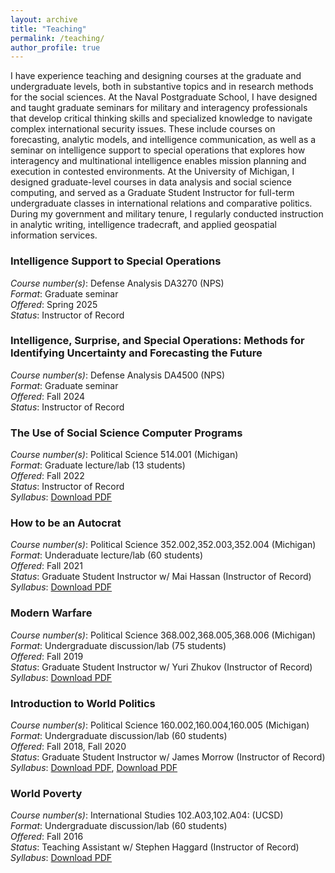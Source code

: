 ```yaml
---
layout: archive
title: "Teaching"
permalink: /teaching/
author_profile: true
---
```


I have experience teaching and designing courses at the graduate and undergraduate levels, both in substantive topics and in research methods for the social sciences. At the Naval Postgraduate School, I have designed and taught graduate seminars for military and interagency professionals that develop critical thinking skills and specialized knowledge to navigate complex international security issues. These include courses on forecasting, analytic models, and intelligence communication, as well as a seminar on intelligence support to special operations that explores how interagency and multinational intelligence enables mission planning and execution in contested environments. At the University of Michigan, I designed graduate-level courses in data analysis and social science computing, and served as a Graduate Student Instructor for full-term undergraduate classes in international relations and comparative politics. During my government and military tenure, I regularly conducted instruction in analytic writing, intelligence tradecraft, and applied geospatial information services.

### Intelligence Support to Special Operations 

*Course number(s)*: Defense Analysis DA3270 (NPS)  
*Format*: Graduate seminar    
*Offered*: Spring 2025  
*Status*: Instructor of Record

### Intelligence, Surprise, and Special Operations: Methods for Identifying Uncertainty and Forecasting the Future 

*Course number(s)*: Defense Analysis DA4500 (NPS)  
*Format*: Graduate seminar    
*Offered*: Fall 2024  
*Status*: Instructor of Record

### The Use of Social Science Computer Programs

*Course number(s)*: Political Science 514.001 (Michigan)  
*Format*: Graduate lecture/lab (13 students)    
*Offered*: Fall 2022  
*Status*: Instructor of Record  
*Syllabus*: [Download PDF](/files/PS514_Syllabus_FA22.pdf)

### How to be an Autocrat

*Course number(s)*: Political Science 352.002,352.003,352.004 (Michigan)  
*Format*: Underaduate lecture/lab (60 students)   
*Offered*: Fall 2021   
*Status*: Graduate Student Instructor w/ Mai Hassan (Instructor of Record)  
*Syllabus*: [Download PDF](/files/PS352_Syllabus_FA21.pdf)  

### Modern Warfare

*Course number(s)*: Political Science 368.002,368.005,368.006 (Michigan)  
*Format*: Undergraduate discussion/lab (75 students)   
*Offered*: Fall 2019  
*Status*: Graduate Student Instructor w/ Yuri Zhukov (Instructor of Record)  
*Syllabus*: [Download PDF](/files/PS368_Syllabus_FA19.pdf)

### Introduction to World Politics

*Course number(s)*: Political Science 160.002,160.004,160.005 (Michigan)  
*Format*: Undergraduate discussion/lab (60 students)   
*Offered*: Fall 2018, Fall 2020  
*Status*: Graduate Student Instructor w/ James Morrow (Instructor of Record)  
*Syllabus*: [Download PDF](/files/PS160_Syllabus_FA18.pdf), [Download PDF](/files/PS160_Syllabus_FA20.pdf)

### World Poverty

*Course number(s)*: International Studies 102.A03,102.A04: (UCSD)  
*Format*: Undergraduate discussion/lab (60 students)   
*Offered*: Fall 2016  
*Status*: Teaching Assistant w/ Stephen Haggard (Instructor of Record)  
*Syllabus*: [Download PDF](/files/INTL102_Syllabus_FA16.pdf)  
